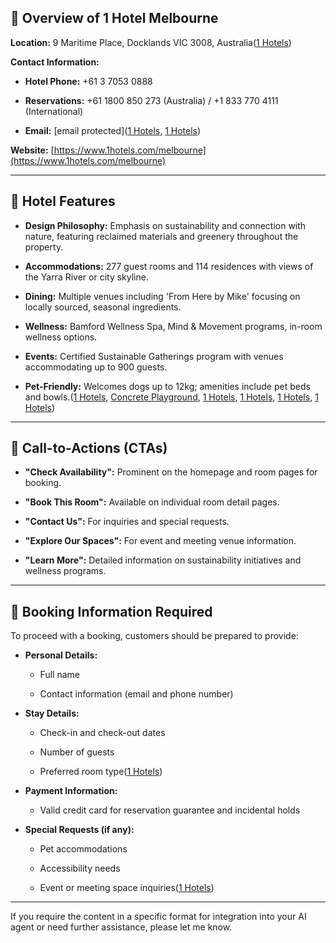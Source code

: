 
## 🏨 Overview of 1 Hotel Melbourne

**Location:** 9 Maritime Place, Docklands VIC 3008, Australia([1 Hotels](https://www.1hotels.com/melbourne?utm_source=chatgpt.com "Sustainable Luxury Hotel in Melbourne CBD - 1 Hotels"))

**Contact Information:**

- **Hotel Phone:** +61 3 7053 0888
    
- **Reservations:** +61 1800 850 273 (Australia) / +1 833 770 4111 (International)
    
- **Email:** [email protected]([1 Hotels](https://www.1hotels.com/melbourne/contact-us?utm_source=chatgpt.com "Contact Us - 1 Hotel Melbourne"), [1 Hotels](https://www.1hotels.com/melbourne?utm_source=chatgpt.com "Sustainable Luxury Hotel in Melbourne CBD - 1 Hotels"))
    

**Website:** [https://www.1hotels.com/melbourne](https://www.1hotels.com/melbourne)

---

## 🌿 Hotel Features

- **Design Philosophy:** Emphasis on sustainability and connection with nature, featuring reclaimed materials and greenery throughout the property.
    
- **Accommodations:** 277 guest rooms and 114 residences with views of the Yarra River or city skyline.
    
- **Dining:** Multiple venues including 'From Here by Mike' focusing on locally sourced, seasonal ingredients.
    
- **Wellness:** Bamford Wellness Spa, Mind & Movement programs, in-room wellness options.
    
- **Events:** Certified Sustainable Gatherings program with venues accommodating up to 900 guests.
    
- **Pet-Friendly:** Welcomes dogs up to 12kg; amenities include pet beds and bowls.([1 Hotels](https://www.1hotels.com/melbourne?utm_source=chatgpt.com "Sustainable Luxury Hotel in Melbourne CBD - 1 Hotels"), [Concrete Playground](https://concreteplayground.com/melbourne/travel-leisure/coming-soon-1-hotel-melbourne?utm_source=chatgpt.com "1 Hotels Is Opening Its First Australian Outpost in Melbourne in May 2025"), [1 Hotels](https://www.1hotels.com/melbourne/taste/from-here-by-mike?utm_source=chatgpt.com "From Here by Mike - 1 Hotel Melbourne"), [1 Hotels](https://www.1hotels.com/melbourne?utm_source=chatgpt.com "Sustainable Luxury Hotel in Melbourne CBD - 1 Hotels"), [1 Hotels](https://www.1hotels.com/melbourne/gather?utm_source=chatgpt.com "Function Venues Melbourne - 1 Hotels"), [1 Hotels](https://www.1hotels.com/melbourne/hotel-rooms?utm_source=chatgpt.com "Luxury Hotel Rooms Melbourne"))
    

---

## 📢 Call-to-Actions (CTAs)

- **"Check Availability":** Prominent on the homepage and room pages for booking.
    
- **"Book This Room":** Available on individual room detail pages.
    
- **"Contact Us":** For inquiries and special requests.
    
- **"Explore Our Spaces":** For event and meeting venue information.
    
- **"Learn More":** Detailed information on sustainability initiatives and wellness programs.
    

---

## 📝 Booking Information Required

To proceed with a booking, customers should be prepared to provide:

- **Personal Details:**
    
    - Full name
        
    - Contact information (email and phone number)
        
- **Stay Details:**
    
    - Check-in and check-out dates
        
    - Number of guests
        
    - Preferred room type([1 Hotels](https://www.1hotels.com/melbourne/offers/hello-melbourne?utm_source=chatgpt.com "Hello Melbourne Offer - 1 Hotels"))
        
- **Payment Information:**
    
    - Valid credit card for reservation guarantee and incidental holds
        
- **Special Requests (if any):**
    
    - Pet accommodations
        
    - Accessibility needs
        
    - Event or meeting space inquiries([1 Hotels](https://www.1hotels.com/melbourne/hotel-rooms?utm_source=chatgpt.com "Luxury Hotel Rooms Melbourne"))
        

---

If you require the content in a specific format for integration into your AI agent or need further assistance, please let me know.
